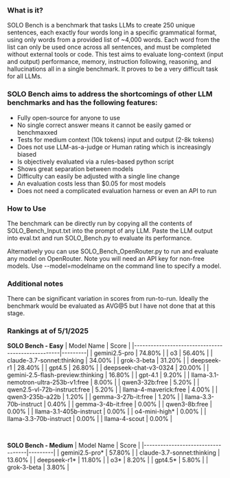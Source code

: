 ### What is it?

SOLO Bench is a benchmark that tasks LLMs to create 250 unique sentences, each exactly four words long in a specific grammatical format, using only words from a provided list of ~4,000 words. Each word from the list can only be used once across all sentences, and must be completed without external tools or code. This test aims to evaluate long-context (input and output) performance, memory, instruction following, reasoning, and hallucinations all in a single benchmark. It proves to be a very difficult task for all LLMs.

### SOLO Bench aims to address the shortcomings of other LLM benchmarks and has the following features:

- Fully open-source for anyone to use
- No single correct answer means it cannot be easily gamed or benchmaxxed
- Tests for medium context (10k tokens) input and output (2-8k tokens)
- Does not use LLM-as-a-judge or Human rating which is increasingly biased
- Is objectively evaluated via a rules-based python script
- Shows great separation between models
- Difficulty can easily be adjusted with a single line change
- An evaluation costs less than $0.05 for most models
- Does not need a complicated evaluation harness or even an API to run

### How to Use

The benchmark can be directly run by copying all the contents of SOLO_Bench_Input.txt into the prompt of any LLM. Paste the LLM output into eval.txt and run SOLO_Bench.py to evaluate its performance.

Alternatively you can use SOLO_Bench_OpenRouter.py to run and evaluate any model on OpenRouter. Note you will need an API key for non-free models. Use --model=modelname on the command line to specify a model.

### Additional notes

There can be significant variation in scores from run-to-run. Ideally the benchmark would be evaluated as AVG@5 but I have not done that at this stage.

### Rankings at of 5/1/2025
**SOLO Bench - Easy**
| Model Name                                        | Score   |
|---------------------------------------------------|---------|
| gemini2.5-pro                                     | 74.80%  |
| o3                                               | 56.40%  |
| claude-3.7-sonnet:thinking                        | 34.00%  |
| grok-3-beta                                       | 31.20%  |
| deepseek-r1                                       | 28.40%  |
| gpt4.5                                           | 26.80%  |
| deepseek-chat-v3-0324                             | 20.00%  |
| gemini-2.5-flash-preview:thinking                 | 16.80%  |
| gpt-4.1                                          | 9.20%   |
| llama-3.1-nemotron-ultra-253b-v1:free             | 8.00%   |
| qwen3-32b:free                                    | 5.20%   |
| qwen2.5-vl-72b-instruct:free                      | 5.20%   |
| llama-4-maverick:free                             | 4.00%   |
| qwen3-235b-a22b                                   | 1.20%   |
| gemma-3-27b-it:free                               | 1.20%   |
| llama-3.3-70b-instruct                            | 0.40%   |
| gemma-3-4b-it:free                                | 0.00%   |
| qwen3-8b:free                                     | 0.00%   |
| llama-3.1-405b-instruct                           | 0.00%   |
| o4-mini-high*                                     | 0.00%   |
| llama-3.3-70b-instruct                            | 0.00%   |
| llama-4-scout                                     | 0.00%   |


&nbsp;
&nbsp;

**SOLO Bench - Medium**
| Model Name                        | Score   |
|-----------------------------------|---------|
| gemini2.5-pro*                    | 57.80%  |
| claude-3.7-sonnet:thinking        | 13.60%  |
| deepseek-r1*                      | 11.80%  |
| o3*                               | 8.20%   |
| gpt4.5*                           | 5.80%   |
| grok-3-beta                       | 3.80%   |

